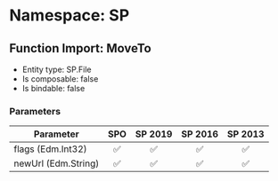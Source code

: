 # Namespace: SP

## Function Import: MoveTo

- Entity type: SP.File
- Is composable: false
- Is bindable: false

### Parameters

Parameter | SPO | SP 2019 | SP 2016 | SP 2013
----------|:---:|:-------:|:-------:|:-------:
flags (Edm.Int32) | ✅ | ✅ | ✅ | ✅
newUrl (Edm.String) | ✅ | ✅ | ✅ | ✅